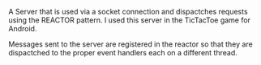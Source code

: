 A Server that is used via a socket connection and dispactches requests using the REACTOR pattern. I used this server in the TicTacToe game for Android. 

Messages sent to the server are registered in the reactor so that they are dispactched to the proper event handlers each on a different thread.
